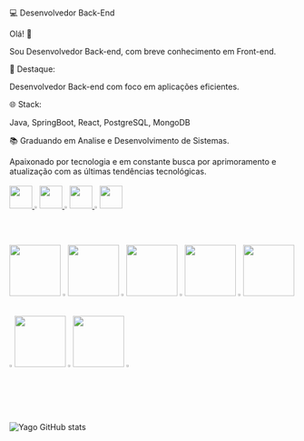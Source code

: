 
💻 Desenvolvedor Back-End

Olá! 🤙 

Sou Desenvolvedor Back-end, com breve conhecimento em Front-end.

🚀 Destaque: 

Desenvolvedor Back-end com foco em aplicações eficientes.

🌐 Stack:

Java, SpringBoot, React, PostgreSQL, MongoDB

📚 Graduando em Analise e Desenvolvimento de Sistemas. 

Apaixonado por tecnologia e em constante busca por aprimoramento e atualização com as últimas tendências tecnológicas.
<br/><br/>
<a href="https://www.linkedin.com/in/yago-moreira/" rel="nofollow">
    <img src="https://github.com/Cabraiz/passo-lar/blob/produ%C3%A7%C3%A3o/src/assets/icones/22%20(1).png?raw=true" style="width: 40px">
</a>
<img src="https://github.com/Cabraiz/Cabraiz/assets/47371964/b1b4f3c9-0553-4367-adfa-44958c40c7b2" style="width: 1%"></a>
<a href="https://wa.me/5585985830600" rel="nofollow">
    <img src="https://github.com/Cabraiz/passo-lar/blob/produ%C3%A7%C3%A3o/src/assets/icones/22%20(2).png?raw=true" style="width: 40px">
</a>
<img src="https://github.com/Cabraiz/Cabraiz/assets/47371964/b1b4f3c9-0553-4367-adfa-44958c40c7b2" style="width: 1%"></a>
<a href="mailto:yagomoreira.esp@gmail.com">
    <img src="https://github.com/Cabraiz/passo-lar/blob/produ%C3%A7%C3%A3o/src/assets/icones/19.png?raw=true" style="width: 40px">
</a>
<img src="https://github.com/Cabraiz/Cabraiz/assets/47371964/b1b4f3c9-0553-4367-adfa-44958c40c7b2" style="width: 1%"></a>
<a href="https://www.instagram.com/yagoomoreira/" rel="nofollow">
    <img src="https://github.com/Cabraiz/passo-lar/blob/produ%C3%A7%C3%A3o/src/assets/icones/20.png?raw=true" style="width: 40px">
</a>

##
<div>
    <img src="https://github.com/Cabraiz/Cabraiz/assets/47371964/ee5a73e1-edaa-4c73-9da4-34a2fcdef6c6" style="width: 90px"></a>
    <img src="https://github.com/Cabraiz/Cabraiz/assets/47371964/b1b4f3c9-0553-4367-adfa-44958c40c7b2" style="width: 1%"></a>
    <img src="https://github.com/Cabraiz/Cabraiz/assets/47371964/67b35155-3504-4591-9742-9896d24be6bf" style="width: 90px"></a>
    <img src="https://github.com/Cabraiz/Cabraiz/assets/47371964/b1b4f3c9-0553-4367-adfa-44958c40c7b2" style="width: 1%"></a>
    <img src="https://github.com/Cabraiz/Cabraiz/assets/47371964/15924689-9cf8-4802-ae96-5270e58433cc" style="width: 90px"></a>
    <img src="https://github.com/Cabraiz/Cabraiz/assets/47371964/b1b4f3c9-0553-4367-adfa-44958c40c7b2" style="width: 1%"></a>
    <img src="https://github.com/Cabraiz/Cabraiz/assets/47371964/ea0552f5-f982-45d3-b89e-f307a64419f4" style="width: 90px"></a>
    <img src="https://github.com/Cabraiz/Cabraiz/assets/47371964/b1b4f3c9-0553-4367-adfa-44958c40c7b2" style="width: 1%"></a>
    <img src="https://github.com/Cabraiz/Cabraiz/assets/47371964/32da5874-752d-41f5-9516-951a2662bcca" style="width: 90px"></a>
    <img src="https://github.com/Cabraiz/Cabraiz/assets/47371964/b1b4f3c9-0553-4367-adfa-44958c40c7b2" style="width: 1%"></a>
    <img src="https://github.com/Cabraiz/Cabraiz/assets/47371964/d80723ef-6556-4349-86e6-a6e9b906ea88" style="width: 90px"></a>
    <img src="https://github.com/Cabraiz/Cabraiz/assets/47371964/b1b4f3c9-0553-4367-adfa-44958c40c7b2" style="width: 1%"></a>
    <img src="https://i.imgur.com/rHGMRGR.png" style="width: 90px"></a>
    <img src="https://github.com/Cabraiz/Cabraiz/assets/47371964/b1b4f3c9-0553-4367-adfa-44958c40c7b2" style="width: 1%"></a>
</div>
<div>
   
   
</div>

<br/><br/>

![Yago GitHub stats](https://github-readme-stats.vercel.app/api?username=YagoMoreiraDev&theme=algolia&show_icons=true)

##
